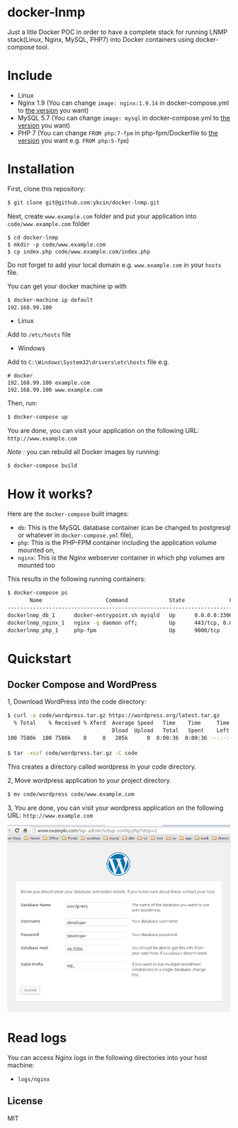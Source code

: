 docker-lnmp
==============

Just a litle Docker POC in order to have a complete stack for running LNMP stack(Linux, Nginx, MySQL, PHP7) into Docker containers using docker-compose tool.


# Include

- Linux
- Nginx 1.9 (You can change <code>image: nginx:1.9.14</code> in docker-compose.yml to [the version](https://hub.docker.com/_/nginx/) you want)
- MySQL 5.7 (You can change <code>image: mysql</code> in docker-compose.yml to [the version](https://hub.docker.com/_/mysql/) you want)
- PHP 7 (You can change <code>FROM php:7-fpm</code> in php-fpm/Dockerfile to [the version](https://hub.docker.com/_/php/) you want  e.g. <code>FROM php:5-fpm</code>)

# Installation

First, clone this repository:

```bash
$ git clone git@github.com:ykcin/docker-lnmp.git
```

Next, create `www.example.com` folder and put your application into `code/www.example.com` folder

```
$ cd docker-lnmp
$ mkdir -p code/www.example.com
$ cp index.php code/www.example.com/index.php
```

Do not forget to add your local domain e.g. `www.example.com` in your `hosts` file.

You can get your docker machine ip with 

```bash
$ docker-machine ip default
192.168.99.100
```

* Linux

Add to `/etc/hosts` file

* Windows

Add to `C:\Windows\System32\drivers\etc\hosts` file e.g.

```
# docker
192.168.99.100 example.com
192.168.99.100 www.example.com
```

Then, run:

```bash
$ docker-compose up
```

You are done, you can visit your application on the following URL: `http://www.example.com`

_Note :_ you can rebuild all Docker images by running:

```bash
$ docker-compose build
```

# How it works?

Here are the `docker-compose` built images:

* `db`: This is the MySQL database container (can be changed to postgresql or whatever in `docker-compose.yml` file),
* `php`: This is the PHP-FPM container including the application volume mounted on,
* `nginx`: This is the Nginx webserver container in which php volumes are mounted too

This results in the following running containers:

```bash
$ docker-compose ps
       Name                    Command             State              Ports
--------------------------------------------------------------------------------------
dockerlnmp_db_1      docker-entrypoint.sh mysqld   Up      0.0.0.0:3306->3306/tcp
dockerlnmp_nginx_1   nginx -g daemon off;          Up      443/tcp, 0.0.0.0:80->80/tcp
dockerlnmp_php_1     php-fpm                       Up      9000/tcp
```

# Quickstart

## Docker Compose and WordPress

1, Download WordPress into the code directory:

```bash
$ curl -o code/wordpress.tar.gz https://wordpress.org/latest.tar.gz
  % Total    % Received % Xferd  Average Speed   Time    Time     Time  Current
                                 Dload  Upload   Total   Spent    Left  Speed
100 7580k  100 7580k    0     0   205k      0  0:00:36  0:00:36 --:--:--  149k

$ tar -xvzf code/wordpress.tar.gz -C code
```

This creates a directory called wordpress in your code directory.

2, Move wordpress application to your project directory.

```bash
$ mv code/wordpress code/www.example.com
```

3, You are done, you can visit your wordpress application on the following URL: `http://www.example.com`

![Install wordpress](screenshot/20160503112801.png)

# Read logs

You can access Nginx logs in the following directories into your host machine:

* `logs/nginx`

## License

MIT
